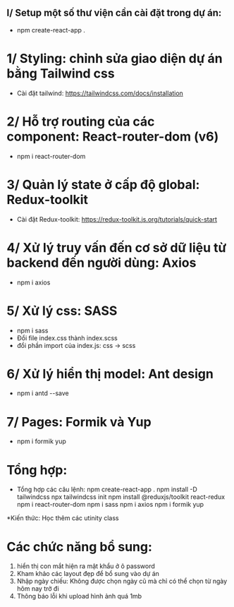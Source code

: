 ## I/ Setup một số thư viện cần cài đặt trong dự án:

- npm create-react-app .

# 1/ Styling: chỉnh sửa giao diện dự án bằng Tailwind css

- Cài đặt tailwind: https://tailwindcss.com/docs/installation

# 2/ Hỗ trợ routing của các component: React-router-dom (v6)

- npm i react-router-dom

# 3/ Quản lý state ở cấp độ global: Redux-toolkit

- Cài đặt Redux-toolkit: https://redux-toolkit.js.org/tutorials/quick-start

# 4/ Xử lý truy vấn đến cơ sở dữ liệu từ backend đến người dùng: Axios

- npm i axios

# 5/ Xử lý css: SASS

- npm i sass
- Đổi file index.css thành index.scss
- đổi phần import của index.js: css -> scss

# 6/ Xử lý hiển thị model: Ant design

- npm i antd --save

# 7/ Pages: Formik và Yup

- npm i formik yup

# Tổng hợp:

- Tổng hợp các câu lệnh:
  npm create-react-app .
  npm install -D tailwindcss
  npx tailwindcss init
  npm install @reduxjs/toolkit react-redux
  npm i react-router-dom
  npm i sass
  npm i axios
  npm i formik yup

\*Kiến thức: Học thêm các utinity class

# Các chức năng bổ sung:

1. hiển thị con mắt hiện ra mật khẩu ở ô password
2. Kham khảo các layout đẹp để bổ sung vào dự án
3. Nhập ngày chiếu: Không được chọn ngày cũ mà chỉ có thể chọn từ ngày hôm nay trở đi
4. Thông báo lỗi khi upload hình ảnh quá 1mb
